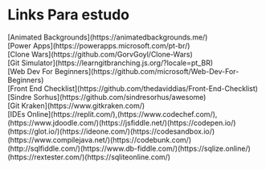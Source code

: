 # Links Para estudo
<table>
[Animated Backgrounds](https://animatedbackgrounds.me/)<br>
[Power Apps](https://powerapps.microsoft.com/pt-br/)<br>
[Clone Wars](https://github.com/GorvGoyl/Clone-Wars)<br>
[Git Simulator](https://learngitbranching.js.org/?locale=pt_BR)<br>
[Web Dev For Beginners](https://github.com/microsoft/Web-Dev-For-Beginners)<br>  
[Front End Checklist](https://github.com/thedaviddias/Front-End-Checklist)<br>
[Sindre Sorhus](https://github.com/sindresorhus/awesome)<br>
[Git Kraken](https://www.gitkraken.com/)<br>
[IDEs Online](https://replit.com/),(https://www.codechef.com/),(https://www.jdoodle.com/)(https://jsfiddle.net/)(https://codepen.io/)(https://glot.io/)(https://ideone.com/)(https://codesandbox.io/)(https://www.compilejava.net/)(https://codebunk.com/)(http://sqlfiddle.com/)(https://www.db-fiddle.com/)(https://sqlize.online/)(https://rextester.com/)(https://sqliteonline.com/)
  
</table>
